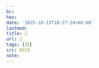 ```yaml
---
bc:
hex:
date: '2025-10-13T10:27:24+08:00'
lastmod:
title: 􁏭
url: 􁏭
tags: [羽]
src: DCCV
note:
---
```

